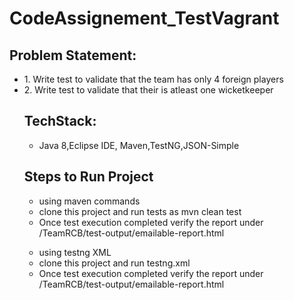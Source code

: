 # CodeAssignement_TestVagrant

<h2>Problem Statement:</h2>
<ul>
<li>1. Write test to validate that the team has only 4 foreign players</li>
<li>2. Write test to validate that their is atleast one wicketkeeper </li>
  
<h2>TechStack:</h2>
<ul>
<li>Java 8,Eclipse IDE, Maven,TestNG,JSON-Simple</li>
</ul>

<h2>Steps to Run Project</h2>
<ul>
  <li>using maven commands</li>
  <li>clone this project and run tests as mvn clean test </li>
  <li>Once test execution completed verify the  report under  /TeamRCB/test-output/emailable-report.html </li>
</ul>
  
  <ul>
  <li>using testng XML </li>
  <li>clone this project and run testng.xml </li>
  <li>Once test execution completed verify the  report under  /TeamRCB/test-output/emailable-report.html </li>
</ul>
